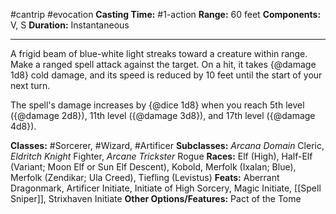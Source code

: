 #cantrip #evocation
**Casting Time:** #1-action
**Range:** 60 feet
**Components:** V, S
**Duration:** Instantaneous

---

A frigid beam of blue-white light streaks toward a creature within range. Make a ranged spell attack against the target. On a hit, it takes {@damage 1d8} cold damage, and its speed is reduced by 10 feet until the start of your next turn.

The spell's damage increases by {@dice 1d8} when you reach 5th level ({@damage 2d8}), 11th level ({@damage 3d8}), and 17th level ({@damage 4d8}).


**Classes:** #Sorcerer, #Wizard, #Artificer
**Subclasses:** *Arcana Domain* Cleric, *Eldritch Knight* Fighter, *Arcane Trickster* Rogue
**Races:** Elf (High), Half-Elf (Variant; Moon Elf or Sun Elf Descent), Kobold, Merfolk (Ixalan; Blue), Merfolk (Zendikar; Ula Creed), Tiefling (Levistus)
**Feats:** Aberrant Dragonmark, Artificer Initiate, Initiate of High Sorcery, Magic Initiate, [[Spell Sniper]], Strixhaven Initiate
**Other Options/Features:** Pact of the Tome
